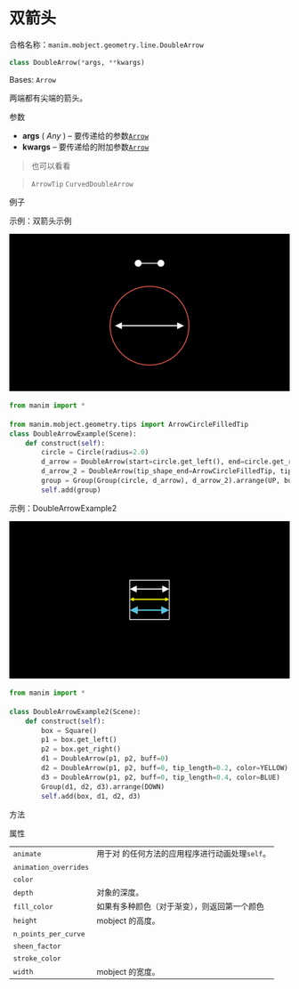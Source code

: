# 双箭头

合格名称：`manim.mobject.geometry.line.DoubleArrow`

```py
class DoubleArrow(*args, **kwargs)
```

Bases: `Arrow`

两端都有尖端的箭头。

参数

- **args** ( _Any_ ) – 要传递给的参数[`Arrow`]()
- **kwargs** – 要传递给的附加参数[`Arrow`]()

> 也可以看看

> `ArrowTip` `CurvedDoubleArrow`

例子

示例：双箭头示例

![DoubleArrowExample-1.png](../../static/DoubleArrowExample-1.png)

```py
from manim import *

from manim.mobject.geometry.tips import ArrowCircleFilledTip
class DoubleArrowExample(Scene):
    def construct(self):
        circle = Circle(radius=2.0)
        d_arrow = DoubleArrow(start=circle.get_left(), end=circle.get_right())
        d_arrow_2 = DoubleArrow(tip_shape_end=ArrowCircleFilledTip, tip_shape_start=ArrowCircleFilledTip)
        group = Group(Group(circle, d_arrow), d_arrow_2).arrange(UP, buff=1)
        self.add(group)
```

示例：DoubleArrowExample2

![DoubleArrowExample2-1.png](../../static/DoubleArrowExample2-1.png)


```py
from manim import *

class DoubleArrowExample2(Scene):
    def construct(self):
        box = Square()
        p1 = box.get_left()
        p2 = box.get_right()
        d1 = DoubleArrow(p1, p2, buff=0)
        d2 = DoubleArrow(p1, p2, buff=0, tip_length=0.2, color=YELLOW)
        d3 = DoubleArrow(p1, p2, buff=0, tip_length=0.4, color=BLUE)
        Group(d1, d2, d3).arrange(DOWN)
        self.add(box, d1, d2, d3)
```


方法


属性

|||
|-|-|
`animate`|用于对 的任何方法的应用程序进行动画处理`self`。
`animation_overrides`|
`color`|
`depth`|对象的深度。
`fill_color`|如果有多种颜色（对于渐变），则返回第一个颜色
`height`|mobject 的高度。
`n_points_per_curve`|
`sheen_factor`|
`stroke_color`|
`width`|mobject 的宽度。
